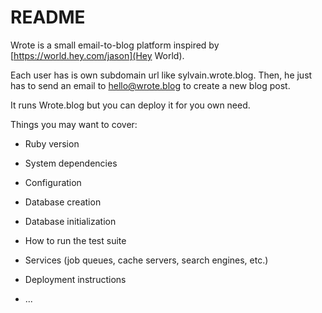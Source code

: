 # README

Wrote is a small email-to-blog platform inspired by [https://world.hey.com/jason](Hey World).

Each user has is own subdomain url like sylvain.wrote.blog. Then, he just has to send an email to hello@wrote.blog to create a new blog post. 

It runs Wrote.blog but you can deploy it for you own need.

Things you may want to cover:

* Ruby version

* System dependencies

* Configuration

* Database creation

* Database initialization

* How to run the test suite

* Services (job queues, cache servers, search engines, etc.)

* Deployment instructions

* ...
